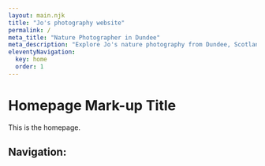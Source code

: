 ```yaml
---
layout: main.njk
title: "Jo's photography website"
permalink: /
meta_title: "Nature Photographer in Dundee"
meta_description: "Explore Jo's nature photography from Dundee, Scotland. Stunning landscapes, wildlife, and serene scenes captured with passion and precision."
eleventyNavigation:
  key: home
  order: 1
---
```

# Homepage Mark-up Title
This is the homepage.
## Navigation: 